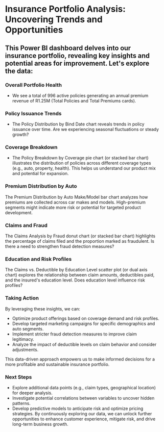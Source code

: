 # Insurance Portfolio Analysis: Uncovering Trends and Opportunities
## This Power BI dashboard delves into our insurance portfolio, revealing key insights and potential areas for improvement. Let's explore the data:

### Overall Portfolio Health
- We see a total of 996 active policies generating an annual premium revenue of R1.25M (Total Policies and Total Premiums cards).

### Policy Issuance Trends
- The Policy Distribution by Bind Date chart reveals trends in policy issuance over time. Are we experiencing seasonal fluctuations or steady growth?

### Coverage Breakdown
- The Policy Breakdown by Coverage pie chart (or stacked bar chart) illustrates the distribution of policies across different coverage types (e.g., auto, property, health). This helps us understand our product mix and potential for expansion.

### Premium Distribution by Auto
The Premium Distribution by Auto Make/Model bar chart analyzes how premiums are collected across car makes and models. High-premium segments might indicate more risk or potential for targeted product development.

### Claims and Fraud
The Claims Analysis by Fraud donut chart (or stacked bar chart) highlights the percentage of claims filed and the proportion marked as fraudulent. Is there a need to strengthen fraud detection measures?

### Education and Risk Profiles
The Claims vs. Deductible by Education Level scatter plot (or dual axis chart) explores the relationship between claim amounts, deductibles paid, and the insured's education level. Does education level influence risk profiles?

### Taking Action
By leveraging these insights, we can:
- Optimize product offerings based on coverage demand and risk profiles.
- Develop targeted marketing campaigns for specific demographics and auto segments.
- Implement stricter fraud detection measures to improve claim legitimacy.
- Analyze the impact of deductible levels on claim behavior and consider adjustments.

This data-driven approach empowers us to make informed decisions for a more profitable and sustainable insurance portfolio.

### Next Steps
- Explore additional data points (e.g., claim types, geographical location) for deeper analysis.
- Investigate potential correlations between variables to uncover hidden patterns.
- Develop predictive models to anticipate risk and optimize pricing strategies.
By continuously exploring our data, we can unlock further opportunities to enhance customer experience, mitigate risk, and drive long-term business growth.
